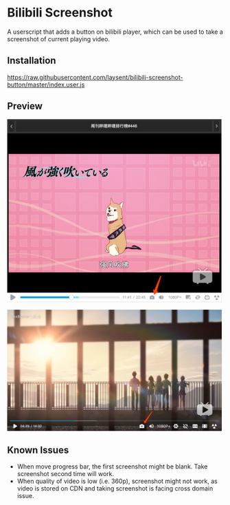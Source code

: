 # Bilibili Screenshot

A userscript that adds a button on bilibili player, which can be used to take a screenshot of current playing video.

## Installation

<https://raw.githubusercontent.com/laysent/bilibili-screenshot-button/master/index.user.js>

## Preview

<p><img src=player_screenshot_A.png alt="screenshot A" style="max-width:500px" /></p>

<p><img src=player_screenshot_B.png alt="screenshot B" style="max-width:500px" /></p>

## Known Issues

+ When move progress bar, the first screenshot might be blank. Take screenshot second time will work.
+ When quality of video is low (i.e. 360p), screenshot might not work, as video is stored on CDN and taking screenshot is facing cross domain issue.
